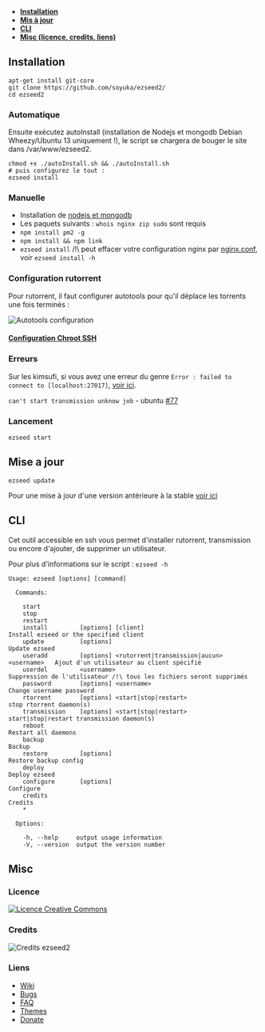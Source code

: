  - **[Installation](#installation)**
 - **[Mis à jour](#mise-a-jour)**
 - **[CLI](#cli)**
 - **[Misc (licence, credits, liens)](#misc)**

## Installation

```
apt-get install git-core
git clone https://github.com/soyuka/ezseed2/
cd ezseed2
```

### Automatique

Ensuite exécutez autoInstall (installation de Nodejs et mongodb Debian Wheezy/Ubuntu 13 uniquement !), le script se chargera de bouger le site dans /var/www/ezseed2.

```
chmod +x ./autoInstall.sh && ./autoInstall.sh
# puis configurez le tout :
ezseed install
```

### Manuelle

 - Installation de [nodejs et mongodb](https://github.com/soyuka/ezseed2/wiki/Installation-manuelle-des-d%C3%A9pendances-sous-Debian)
 - Les paquets suivants : `whois nginx zip sudo` sont requis
 - `npm install pm2 -g`
 - `npm install && npm link`
 - `ezseed install`
   /!\ peut effacer votre configuration nginx par [nginx.conf](https://github.com/soyuka/ezseed2/blob/master/scripts/nginx.conf), voir `ezseed install -h`

### Configuration rutorrent
Pour rutorrent, il faut configurer autotools pour qu'il déplace les torrents une fois terminés :

![Autotools configuration](http://www.zupmage.eu/i/hpRER83cvG.png)

#### [Configuration Chroot SSH](https://github.com/soyuka/ezseed2/wiki/Chroot-utilisateurs)

### Erreurs

Sur les kimsufi, si vous avez une erreur du genre `Error : failed to connect to [localhost:27017]`, [voir ici](https://github.com/soyuka/ezseed2/wiki/Erreur-MongoDB-chez-OVH-%28&Kimsufi%29).

`can't start transmission unknow job` - ubuntu [#77](https://github.com/soyuka/ezseed2/issues/77)

### Lancement
```
ezseed start
```

## Mise a jour
```
ezseed update
```

Pour une mise à jour d'une version antérieure à la stable [voir ici](https://github.com/soyuka/ezseed2/wiki/Mise-%C3%A0-jour-depuis-une-version-ant%C3%A9rieure)

## CLI

Cet outil accessible en ssh vous permet d'installer rutorrent, transmission ou encore d'ajouter, de supprimer un utilisateur.

Pour plus d'informations sur le script :
`ezseed -h`
```
Usage: ezseed [options] [command]

  Commands:

    start
    stop
    restart
    install         [options] [client]                                    Install ezseed or the specified client
    update          [options]                                             Update ezseed
    useradd         [options] <rutorrent|transmission|aucun> <username>   Ajout d'un utilisateur au client spécifié
    userdel         <username>                                            Suppression de l'utilisateur /!\ tous les fichiers seront supprimés
    password        [options] <username>                                  Change username password
    rtorrent        [options] <start|stop|restart>                        stop rtorrent daemon(s)
    transmission    [options] <start|stop|restart>                        start|stop|restart transmission daemon(s)
    reboot                                                                Restart all daemons
    backup                                                                Backup
    restore         [options]                                             Restore backup config
    deploy                                                                Deploy ezseed
    configure       [options]                                             Configure
    credits                                                               Credits
    *

  Options:

    -h, --help     output usage information
    -V, --version  output the version number
```

## Misc


### Licence

[![Licence Creative Commons](http://i.creativecommons.org/l/by-nc-sa/3.0/80x15.png)](https://github.com/soyuka/ezseed2/blob/develop/LICENCE.md) 

### Credits

![Credits ezseed2](http://www.zupmage.eu/i/KgO87SJzpu.png)

### Liens

* [Wiki](https://github.com/soyuka/ezseed2/wiki)
* [Bugs](https://github.com/soyuka/ezseed2/issues)
* [FAQ](https://github.com/soyuka/ezseed2/wiki/FAQ)
* [Themes](https://github.com/soyuka/ezseed2/wiki/Themes)
* [Donate](https://www.paypal.com/cgi-bin/webscr?cmd=_s-xclick&hosted_button_id=S3VC2G57H9776)

